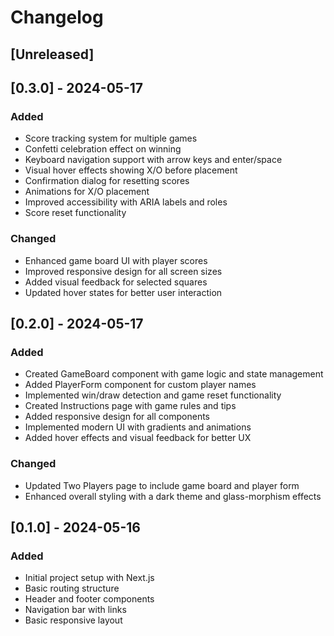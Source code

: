 # Changelog

## [Unreleased]

## [0.3.0] - 2024-05-17
### Added
- Score tracking system for multiple games
- Confetti celebration effect on winning
- Keyboard navigation support with arrow keys and enter/space
- Visual hover effects showing X/O before placement
- Confirmation dialog for resetting scores
- Animations for X/O placement
- Improved accessibility with ARIA labels and roles
- Score reset functionality

### Changed
- Enhanced game board UI with player scores
- Improved responsive design for all screen sizes
- Added visual feedback for selected squares
- Updated hover states for better user interaction

## [0.2.0] - 2024-05-17
### Added
- Created GameBoard component with game logic and state management
- Added PlayerForm component for custom player names
- Implemented win/draw detection and game reset functionality
- Created Instructions page with game rules and tips
- Added responsive design for all components
- Implemented modern UI with gradients and animations
- Added hover effects and visual feedback for better UX

### Changed
- Updated Two Players page to include game board and player form
- Enhanced overall styling with a dark theme and glass-morphism effects

## [0.1.0] - 2024-05-16
### Added
- Initial project setup with Next.js
- Basic routing structure
- Header and footer components
- Navigation bar with links
- Basic responsive layout 